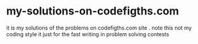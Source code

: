 # my-solutions-on-codefigths.com
it is my solutions of the problems on codefigths.com site . note this not my coding style it just for the fast writing in problem solving contests
